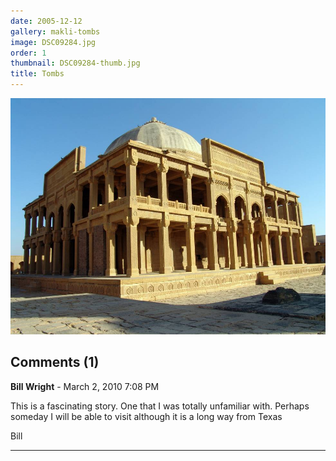 ```yaml
---
date: 2005-12-12
gallery: makli-tombs
image: DSC09284.jpg
order: 1
thumbnail: DSC09284-thumb.jpg
title: Tombs
---
```


![Tombs](./DSC09284.jpg)

<div id="comments">

## Comments (1)

**Bill Wright** - March  2, 2010  7:08 PM

This is a fascinating story. One that I was totally unfamiliar with. Perhaps someday I will be able to visit although it is a long way from Texas

Bill

---

</div>